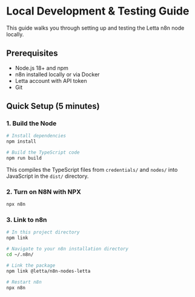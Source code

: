 # Local Development & Testing Guide

This guide walks you through setting up and testing the Letta n8n node locally.

## Prerequisites

- Node.js 18+ and npm
- n8n installed locally or via Docker
- Letta account with API token
- Git

## Quick Setup (5 minutes)

### 1. Build the Node

```bash
# Install dependencies
npm install

# Build the TypeScript code
npm run build
```

This compiles the TypeScript files from `credentials/` and `nodes/` into JavaScript in the `dist/` directory.

### 2. Turn on N8N with NPX
```bash
npx n8n
```   

### 3. Link to n8n

```bash
# In this project directory
npm link

# Navigate to your n8n installation directory
cd ~/.n8n/

# Link the package
npm link @letta/n8n-nodes-letta

# Restart n8n
npx n8n
```


